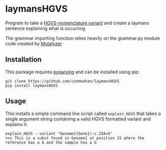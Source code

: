 # laymansHGVS
Program to take a [HGVS-nomenclature variant](https://varnomen.hgvs.org/) and create a laymans sentence explaining what is occurring

The grammar importing function relies heavily on the grammar.py module code created by [Mutalyzer](https://github.com/mutalyzer/mutalyzer)

## Installation 

This package requires [pyparsing](https://github.com/pyparsing/pyparsing) and can be installed using pip:

    git clone https://github.com/conmeehan/laymansHGVS
    pip install laymansHGVS

## Usage

This installs a simple command line script called `explain_HGVS` that takes a
single argument string containing a valid HGVS formatted variant and 
explains it.
    
    explain_HGVS --variant "Genome1(Gene1):c.25A>G"                                                                                     >>> This is a subst found in Genome1 at position 25 where the reference has a A and the sample has a G

